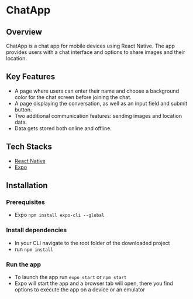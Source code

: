 # ChatApp

## Overview

ChatApp is a chat app for mobile devices using React Native. The app provides users with a chat interface and options to share images and their location.

## Key Features

- A page where users can enter their name and choose a background color for the chat screen before joining the chat.
- A page displaying the conversation, as well as an input field and submit button.
- Two additional communication features: sending images and location data.
- Data gets stored both online and offline.

## Tech Stacks

- [React Native](https://reactnative.dev/)
- [Expo](https://expo.dev/)

## Installation

### Prerequisites

- Expo `npm install expo-cli --global`

### Install dependencies

- In your CLI navigate to the root folder of the downloaded project
- run `npm install`

### Run the app

- To launch the app run `expo start` or `npm start`
- Expo will start the app and a browser tab will open, there you find options to execute the app on a device or an emulator
